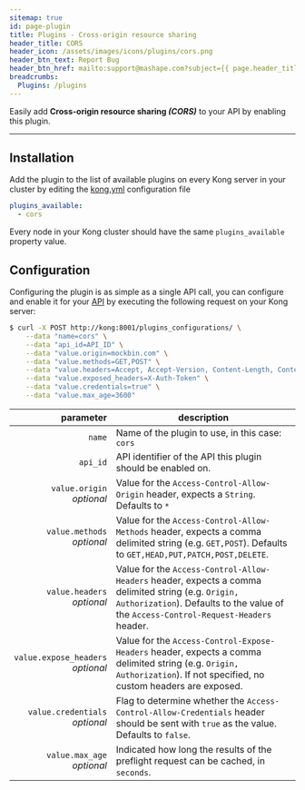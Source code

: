 ```yaml
---
sitemap: true
id: page-plugin
title: Plugins - Cross-origin resource sharing
header_title: CORS
header_icon: /assets/images/icons/plugins/cors.png
header_btn_text: Report Bug
header_btn_href: mailto:support@mashape.com?subject={{ page.header_title }} Plugin Bug
breadcrumbs:
  Plugins: /plugins
---
```


Easily add __Cross-origin resource sharing *(CORS)*__ to your API by enabling this plugin.

---

## Installation

<!---
Make sure every Kong server in your cluster has the required dependency by executing:

```bash
$ kong install cors
```
-->

Add the plugin to the list of available plugins on every Kong server in your cluster by editing the [kong.yml](/docs/{{site.data.kong_latest}}/getting-started/configuration) configuration file

```yaml
plugins_available:
  - cors
```

Every node in your Kong cluster should have the same `plugins_available` property value.

## Configuration

Configuring the plugin is as simple as a single API call, you can configure and enable it for your [API](/docs/{{site.data.kong_latest}}/api/#api-object) by executing the following request on your Kong server:

```bash
$ curl -X POST http://kong:8001/plugins_configurations/ \
    --data "name=cors" \
    --data "api_id=API_ID" \
    --data "value.origin=mockbin.com" \
    --data "value.methods=GET,POST" \
    --data "value.headers=Accept, Accept-Version, Content-Length, Content-MD5, Content-Type, Date, X-Auth-Token" \
    --data "value.exposed_headers=X-Auth-Token" \
    --data "value.credentials=true" \
    --data "value.max_age=3600"
```

parameter                                           | description
 ---:                                               | ---
`name`                                              | Name of the plugin to use, in this case: `cors`
`api_id`                                            | API identifier of the API this plugin should be enabled on.
`value.origin`<br>*optional*                        | Value for the `Access-Control-Allow-Origin` header, expects a `String`. Defaults to `*`
`value.methods`<br>*optional*                       | Value for the `Access-Control-Allow-Methods` header, expects a comma delimited string (e.g. `GET,POST`). Defaults to `GET,HEAD,PUT,PATCH,POST,DELETE`.
`value.headers`<br>*optional*                       | Value for the `Access-Control-Allow-Headers` header, expects a comma delimited string (e.g. `Origin, Authorization`). Defaults to the value of the `Access-Control-Request-Headers` header.
`value.expose_headers`<br>*optional*                | Value for the `Access-Control-Expose-Headers` header, expects a comma delimited string (e.g. `Origin, Authorization`). If not specified, no custom headers are exposed.
`value.credentials`<br>*optional*                   | Flag to determine whether the `Access-Control-Allow-Credentials` header should be sent with `true` as the value. Defaults to `false`.
`value.max_age`<br>*optional*                       | Indicated how long the results of the preflight request can be cached, in `seconds`.
